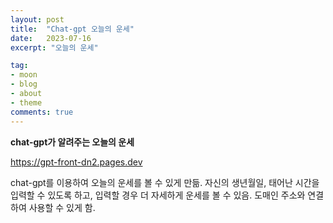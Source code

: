 ```yaml
---
layout: post
title:  "Chat-gpt 오늘의 운세"
date:   2023-07-16
excerpt: "오늘의 운세"

tag:
- moon
- blog
- about
- theme
comments: true
---
```


**chat-gpt가 알려주는 오늘의 운세**

https://gpt-front-dn2.pages.dev

chat-gpt를 이용하여 오늘의 운세를 볼 수 있게 만듦.
자신의 생년월일, 태어난 시간을 입력할 수 있도록 하고, 입력할 경우 더 자세하게 운세를 볼 수 있음.
도매인 주소와 연결하여 사용할 수 있게 함.